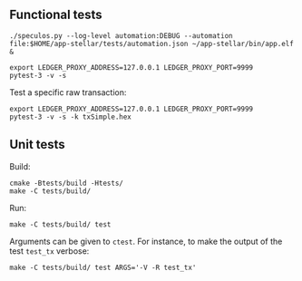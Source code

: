 ## Functional tests

```console
./speculos.py --log-level automation:DEBUG --automation file:$HOME/app-stellar/tests/automation.json ~/app-stellar/bin/app.elf &

export LEDGER_PROXY_ADDRESS=127.0.0.1 LEDGER_PROXY_PORT=9999
pytest-3 -v -s
```

Test a specific raw transaction:

```
export LEDGER_PROXY_ADDRESS=127.0.0.1 LEDGER_PROXY_PORT=9999
pytest-3 -v -s -k txSimple.hex
```

## Unit tests

Build:

```console
cmake -Btests/build -Htests/
make -C tests/build/
```

Run:

```console
make -C tests/build/ test
```

Arguments can be given to `ctest`. For instance, to make the output of the test
`test_tx` verbose:

```console
make -C tests/build/ test ARGS='-V -R test_tx'
```
